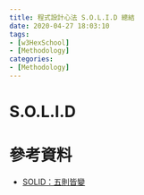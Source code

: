 ```yaml
---
title: 程式設計心法 S.O.L.I.D 總結
date: 2020-04-27 18:03:10
tags:
- [w3HexSchool]
- [Methodology]
categories:
- [Methodology]
---
```


# S.O.L.I.D


<!--more-->



# 參考資料

- [SOLID：五則皆變](http://teddy-chen-tw.blogspot.com/2014/04/solid.html)